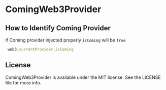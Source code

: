 # ComingWeb3Provider

## How to Identify Coming Provider

If Coming provider injected properly `isComing` will be `true`

```javascript
 web3.currentProvider.isComing
```

## License

ComingWeb3Provider is available under the MIT license. See the LICENSE file for more info.
